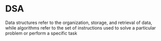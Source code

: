 # DSA
Data structures refer to the organization, storage, and retrieval of data, while algorithms refer to the set of instructions used to solve a particular problem or perform a specific task
